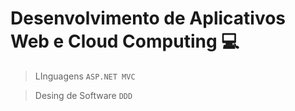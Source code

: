 # Desenvolvimento de Aplicativos Web e Cloud Computing 💻
> LInguagens
`ASP.NET MVC`

> Desing de Software
`DDD`

